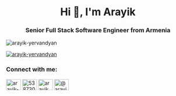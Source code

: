 <h1 align="center">Hi 👋, I'm Arayik</h1>
<h3 align="center">Senior Full Stack Software Engineer from Armenia</h3>

<p align="left"> <img src="https://komarev.com/ghpvc/?username=arayik-yervandyan&label=Profile%20views&color=0e75b6&style=flat" alt="arayik-yervandyan" /> </p>

<p align="left"> <a href="https://github.com/ryo-ma/github-profile-trophy"><img src="https://github-profile-trophy.vercel.app/?username=arayik-yervandyan" alt="arayik-yervandyan" /></a> </p>

<h3 align="left">Connect with me:</h3>
<p align="left">
<a href="https://linkedin.com/in/arayik-yervandyan" target="blank"><img align="center" src="https://raw.githubusercontent.com/rahuldkjain/github-profile-readme-generator/master/src/images/icons/Social/linked-in-alt.svg" alt="arayik-yervandyan" height="30" width="40" /></a>
<a href="https://stackoverflow.com/users/5387303" target="blank"><img align="center" src="https://raw.githubusercontent.com/rahuldkjain/github-profile-readme-generator/master/src/images/icons/Social/stack-overflow.svg" alt="5387303" height="30" width="40" /></a>
<a href="https://fb.com/arayik.yervandyan" target="blank"><img align="center" src="https://raw.githubusercontent.com/rahuldkjain/github-profile-readme-generator/master/src/images/icons/Social/facebook.svg" alt="arayik.yervandyan" height="30" width="40" /></a>
<a href="https://medium.com/@arayikyervandyan" target="blank"><img align="center" src="https://raw.githubusercontent.com/rahuldkjain/github-profile-readme-generator/master/src/images/icons/Social/medium.svg" alt="@arayikyervandyan" height="30" width="40" /></a>
</p>
